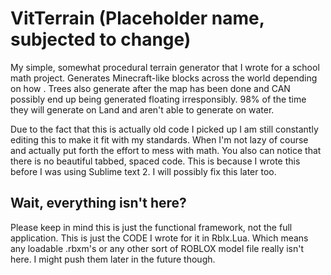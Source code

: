 # VitTerrain (Placeholder name, subjected to change)

My simple, somewhat procedural terrain generator that I wrote for a school math project. Generates Minecraft-like blocks across the world depending on how . Trees also generate after the map has been done and CAN possibly end up being generated floating irresponsibly. 98% of the time they will generate on Land and aren't able to generate on water. 

Due to the fact that this is actually old code I picked up I am still constantly editing this to make it fit with my standards. When I'm not lazy of course and actually put forth the effort to mess with math. You also can notice that there is no beautiful tabbed, spaced code. This is because I wrote this before I was using Sublime text 2. I will possibly fix this later too. 


## Wait, everything isn't here?

Please keep in mind this is just the functional framework, not the full application. This is just the CODE I wrote for it in Rblx.Lua. Which means any loadable .rbxm's or any other sort of ROBLOX model file really isn't here. I might push them later in the future though. 